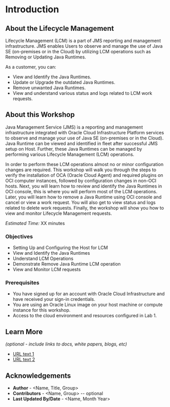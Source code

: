 # Introduction

## About the Lifecycle Management

Lifecycle Management (LCM) is a part of JMS reporting and management infrastructure. JMS enables Users to observe and manage the use of Java SE (on-premises or in the Cloud) by utilizing LCM operations such as Removing or Updating Java Runtimes.

As a customer, you can:
  * View and Identify the Java Runtimes.
  * Update or Upgrade the outdated Java Runtimes.
  * Remove unwanted Java Runtimes.
  * View and understand various status and logs related to LCM work requests.

## About this Workshop 

Java Management Service (JMS) is a reporting and management infrastructure integrated with Oracle Cloud Infrastructure Platform services to observe and manage your use of Java SE (on-premises or in the Cloud). Java Runtime can be viewed and identified in fleet after successful JMS setup on Host. Further, these Java Runtimes can be managed by performing various Lifecycle Management (LCM) operations.

In order to perform these LCM operations almost no or minor configuration changes are required. This workshop will walk you through the steps to verify the installation of OCA (Oracle Cloud Agent) and required plugins on OCI computer instances, followed by configuration changes in non-OCI hosts. Next, you will learn how to review and identify the Java Runtimes in OCI console, this is where you will perform most of the LCM operations. Later, you will learn how to remove a Java Runtime using OCI console and cancel or view a work request. You will also get to view status and logs related to delete work requests. Finally, the workshop will show you how to view and monitor Lifecycle Management requests.

<em>Estimated Time:</em> XX minutes

### Objectives

* Setting Up and Configuring the Host for LCM
* View and Identify the Java Runtimes
* Understand LCM Operations
* Demonstrate Remove Java Runtime LCM operation
* View and Monitor LCM requests


### Prerequisites 

  * You have signed up for an account with Oracle Cloud Infrastructure and have received your sign-in credentials.
  * You are using an Oracle Linux image on your host machine or compute instance for this workshop.
  * Access to the cloud environment and resources configured in Lab 1.



## Learn More

*(optional - include links to docs, white papers, blogs, etc)*

* [URL text 1](http://docs.oracle.com)
* [URL text 2](http://docs.oracle.com)

## Acknowledgements
* **Author** - <Name, Title, Group>
* **Contributors** -  <Name, Group> -- optional
* **Last Updated By/Date** - <Name, Month Year>
